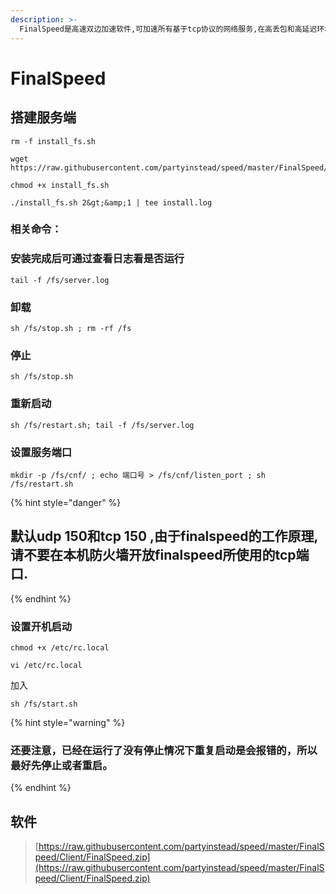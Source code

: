 ```yaml
---
description: >-
  FinalSpeed是高速双边加速软件,可加速所有基于tcp协议的网络服务,在高丢包和高延迟环境下,仍可达到90%的物理带宽利用率,即使高峰时段也能轻松跑满带宽.
---
```


# FinalSpeed

## 搭建服务端

```text
rm -f install_fs.sh
```

```text
wget https://raw.githubusercontent.com/partyinstead/speed/master/FinalSpeed/server/install_fs.sh
```

```text
chmod +x install_fs.sh
```

```text
./install_fs.sh 2&gt;&amp;1 | tee install.log
```

### 相关命令：

### 安装完成后可通过查看日志看是否运行

```text
tail -f /fs/server.log
```

### 卸载

```text
sh /fs/stop.sh ; rm -rf /fs
```

### 停止

```text
sh /fs/stop.sh
```

### 重新启动

```text
sh /fs/restart.sh; tail -f /fs/server.log
```

### 设置服务端口

```text
mkdir -p /fs/cnf/ ; echo 端口号 > /fs/cnf/listen_port ; sh /fs/restart.sh
```

{% hint style="danger" %}
## 默认udp 150和tcp 150 ,由于finalspeed的工作原理,请不要在本机防火墙开放finalspeed所使用的tcp端口.
{% endhint %}

### 设置开机启动

```text
chmod +x /etc/rc.local
```

```text
vi /etc/rc.local
```

加入

```text
sh /fs/start.sh
```

{% hint style="warning" %}
### 还要注意，已经在运行了没有停止情况下重复启动是会报错的，所以最好先停止或者重启。
{% endhint %}

## 软件

> [https://raw.githubusercontent.com/partyinstead/speed/master/FinalSpeed/Client/FinalSpeed.zip](https://raw.githubusercontent.com/partyinstead/speed/master/FinalSpeed/Client/FinalSpeed.zip)

